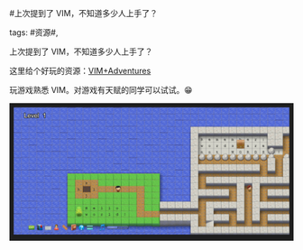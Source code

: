 #上次提到了 VIM，不知道多少人上手了？

tags: #资源#, 

上次提到了 VIM，不知道多少人上手了？

这里给个好玩的资源：[VIM+Adventures](https://vim-adventures.com/)

玩游戏熟悉 VIM。对游戏有天赋的同学可以试试。😁

![image_28512445441121](/assets/28512445441121.jpeg)

[comment]: <> (topic_id:15284842858122)

[comment]: <> (create_time:2017-05-29T08:59:47.945+0800)

[comment]: <> (topic_type:talk)

[comment]: <> (owner:781244882_余弦)

